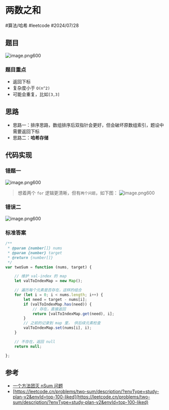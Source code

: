 
# 两数之和

#算法/哈希 #leetcode  #2024/07/28 
## 题目

![image.png600](https://832-1310531898.cos.ap-beijing.myqcloud.com/202407281617385.png?imageSlim)

### 题目重点

- 返回下标
- 复杂度小于 `O(n^2)` 
- 可能会重复，比如`[3,3]` 

## 思路

- 思路一：排序思路，数组排序后双指针会更好，但会破坏原数组索引，题设中需要返回下标
- 思路二：**哈希存储**

## 代码实现

### 错题一
![image.png600](https://832-1310531898.cos.ap-beijing.myqcloud.com/202407281617386.png?imageSlim)

> 想着两个 `for` 逻辑更清晰，但有`两个问题`，如下图：
> ![image.png600](https://832-1310531898.cos.ap-beijing.myqcloud.com/202407281617387.png?imageSlim)

### 错误二

![image.png600](https://832-1310531898.cos.ap-beijing.myqcloud.com/202407281617388.png?imageSlim)

### 标准答案

```javascript
/**
 * @param {number[]} nums
 * @param {number} target
 * @return {number[]}
 */
var twoSum = function (nums, target) {

    // 维护 val-index 的 map
    let valToIndexMap = new Map();

    // 遍历每个元素是否存在，这样的组合
    for (let i = 0; i < nums.length; i++) {
        let need = target - nums[i];
        if (valToIndexMap.has(need)) {
            // 存在，直接返回
            return [valToIndexMap.get(need), i];
        }
        // 之前的记录到 map 里， 供后续元素检查
        valToIndexMap.set(nums[i], i);
    }

    // 不存在，返回 null
    return null;

};
```

## 参考

- [一个方法团灭 nSum 问题](https://labuladong.online/algo/practice-in-action/nsum/#%E4%B8%80%E3%80%81twosum-%E9%97%AE%E9%A2%98)
- [https://leetcode.cn/problems/two-sum/description/?envType=study-plan-v2&envId=top-100-liked](https://leetcode.cn/problems/two-sum/description/?envType=study-plan-v2&envId=top-100-liked)

